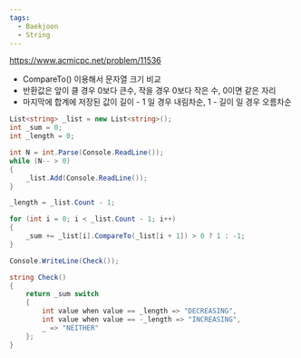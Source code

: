 ```yaml
---
tags:
  - Baekjoon
  - String
---
```

https://www.acmicpc.net/problem/11536
- CompareTo() 이용해서 문자열 크기 비교
- 반환값은 앞이 클 경우 0보다 큰수, 작을 경우 0보다 작은 수, 0이면 같은 자리
- 마지막에 합계에 저장된 값이 길이 - 1 일 경우 내림차순, 1 - 길이 일 경우 오름차순
```C#
List<string> _list = new List<string>();
int _sum = 0;
int _length = 0;

int N = int.Parse(Console.ReadLine());
while (N-- > 0)
{
    _list.Add(Console.ReadLine());
}

_length = _list.Count - 1;

for (int i = 0; i < _list.Count - 1; i++)
{
    _sum += _list[i].CompareTo(_list[i + 1]) > 0 ? 1 : -1;
}

Console.WriteLine(Check());

string Check()
{
    return _sum switch
    {
        int value when value == _length => "DECREASING",
        int value when value == -_length => "INCREASING",
        _ => "NEITHER"
    };
}
```